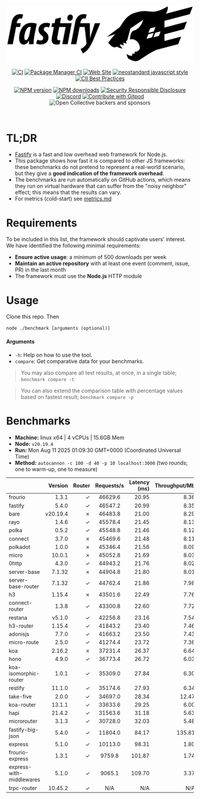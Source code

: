 <div align="center"> <a href="https://fastify.dev/">
    <img
      src="https://github.com/fastify/graphics/raw/HEAD/fastify-landscape-outlined.svg"
      width="650"
      height="auto"
    />
  </a>
</div>

<div align="center">

[![CI](https://github.com/fastify/fastify/actions/workflows/ci.yml/badge.svg?branch=main)](https://github.com/fastify/fastify/actions/workflows/ci.yml)
[![Package Manager
CI](https://github.com/fastify/fastify/workflows/package-manager-ci/badge.svg?branch=main)](https://github.com/fastify/fastify/actions/workflows/package-manager-ci.yml)
[![Web
SIte](https://github.com/fastify/fastify/workflows/website/badge.svg?branch=main)](https://github.com/fastify/fastify/actions/workflows/website.yml)
[![neostandard javascript style](https://img.shields.io/badge/code_style-neostandard-brightgreen?style=flat)](https://github.com/neostandard/neostandard)
[![CII Best Practices](https://bestpractices.coreinfrastructure.org/projects/7585/badge)](https://bestpractices.coreinfrastructure.org/projects/7585)

</div>

<div align="center">

[![NPM
version](https://img.shields.io/npm/v/fastify.svg?style=flat)](https://www.npmjs.com/package/fastify)
[![NPM
downloads](https://img.shields.io/npm/dm/fastify.svg?style=flat)](https://www.npmjs.com/package/fastify)
[![Security Responsible
Disclosure](https://img.shields.io/badge/Security-Responsible%20Disclosure-yellow.svg)](https://github.com/fastify/fastify/blob/main/SECURITY.md)
[![Discord](https://img.shields.io/discord/725613461949906985)](https://discord.gg/fastify)
[![Contribute with Gitpod](https://img.shields.io/badge/Contribute%20with-Gitpod-908a85?logo=gitpod&color=blue)](https://gitpod.io/#https://github.com/fastify/fastify)
![Open Collective backers and sponsors](https://img.shields.io/opencollective/all/fastify)

</div>

<br />

# TL;DR

* [Fastify](https://github.com/fastify/fastify) is a fast and low overhead web framework for Node.js.
* This package shows how fast it is compared to other JS frameworks: these benchmarks do not pretend to represent a real-world scenario, but they give a **good indication of the framework overhead**.
* The benchmarks are run automatically on GitHub actions, which means they run on virtual hardware that can suffer from the "noisy neighbor" effect; this means that the results can vary.
* For metrics (cold-start) see [metrics.md](./METRICS.md)

# Requirements

To be included in this list, the framework should captivate users' interest. We have identified the following minimal requirements:
- **Ensure active usage**: a minimum of 500 downloads per week
- **Maintain an active repository** with at least one event (comment, issue, PR) in the last month
- The framework must use the **Node.js** HTTP module

# Usage

Clone this repo. Then

```
node ./benchmark [arguments (optional)]
```

#### Arguments

* `-h`: Help on how to use the tool.
* `compare`: Get comparative data for your benchmarks.

> You may also compare all test results, at once, in a single table; `benchmark compare -t`

> You can also extend the comparison table with percentage values based on fastest result; `benchmark compare -p`
# Benchmarks

* __Machine:__ linux x64 | 4 vCPUs | 15.6GB Mem
* __Node:__ `v20.19.4`
* __Run:__ Mon Aug 11 2025 01:09:30 GMT+0000 (Coordinated Universal Time)
* __Method:__ `autocannon -c 100 -d 40 -p 10 localhost:3000` (two rounds; one to warm-up, one to measure)

|                          | Version  | Router | Requests/s | Latency (ms) | Throughput/Mb |
| :--                      | --:      | --:    | :-:        | --:          | --:           |
| frourio                  | 1.3.1    | ✓      | 46629.6    | 20.95        | 8.36          |
| fastify                  | 5.4.0    | ✓      | 46547.2    | 20.99        | 8.35          |
| bare                     | v20.19.4 | ✗      | 46483.8    | 21.00        | 8.29          |
| rayo                     | 1.4.6    | ✓      | 45578.4    | 21.45        | 8.13          |
| polka                    | 0.5.2    | ✓      | 45548.8    | 21.46        | 8.12          |
| connect                  | 3.7.0    | ✗      | 45469.6    | 21.48        | 8.11          |
| polkadot                 | 1.0.0    | ✗      | 45346.4    | 21.56        | 8.09          |
| micro                    | 10.0.1   | ✗      | 45052.8    | 21.69        | 8.03          |
| 0http                    | 4.3.0    | ✓      | 44943.2    | 21.76        | 8.02          |
| server-base              | 7.1.32   | ✗      | 44904.8    | 21.80        | 8.01          |
| server-base-router       | 7.1.32   | ✓      | 44762.4    | 21.86        | 7.98          |
| h3                       | 1.15.4   | ✗      | 43501.6    | 22.49        | 7.76          |
| connect-router           | 1.3.8    | ✓      | 43300.8    | 22.60        | 7.72          |
| restana                  | v5.1.0   | ✓      | 42256.8    | 23.16        | 7.54          |
| h3-router                | 1.15.4   | ✓      | 41843.2    | 23.40        | 7.46          |
| adonisjs                 | 7.7.0    | ✓      | 41663.2    | 23.50        | 7.43          |
| micro-route              | 2.5.0    | ✓      | 41274.4    | 23.72        | 7.36          |
| koa                      | 2.16.2   | ✗      | 37231.4    | 26.37        | 6.64          |
| hono                     | 4.9.0    | ✓      | 36773.4    | 26.72        | 6.03          |
| koa-isomorphic-router    | 1.0.1    | ✓      | 35309.0    | 27.84        | 6.30          |
| restify                  | 11.1.0   | ✓      | 35174.6    | 27.93        | 6.34          |
| take-five                | 2.0.0    | ✓      | 34697.0    | 28.34        | 12.47         |
| koa-router               | 13.1.1   | ✓      | 33633.6    | 29.25        | 6.00          |
| hapi                     | 21.4.2   | ✓      | 31563.6    | 31.18        | 5.63          |
| microrouter              | 3.1.3    | ✓      | 30728.0    | 32.03        | 5.48          |
| fastify-big-json         | 5.4.0    | ✓      | 11804.0    | 84.17        | 135.81        |
| express                  | 5.1.0    | ✓      | 10113.0    | 98.31        | 1.80          |
| frourio-express          | 1.3.1    | ✓      | 9759.8     | 101.87       | 1.74          |
| express-with-middlewares | 5.1.0    | ✓      | 9065.1     | 109.70       | 3.37          |
| trpc-router              | 10.45.2  | ✓      | N/A        | N/A          | N/A           |
